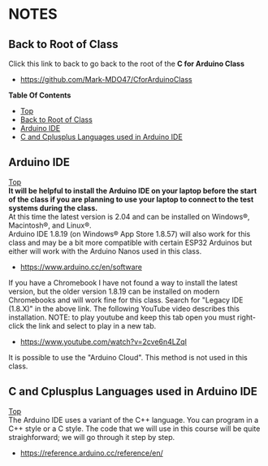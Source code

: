 # NOTES

## Back to Root of Class
Click this link to back to go back to the root of the **C for Arduino Class**
- https://github.com/Mark-MDO47/CforArduinoClass


**Table Of Contents**
* [Top](#notes "Top")
* [Back to Root of Class](#back-to-root-of-class "Back to Root of Class")
* [Arduino IDE](#arduino-ide "Arduino IDE")
* [C and Cplusplus Languages used in Arduino IDE](#c-and-cplusplus-languages-used-in-arduino-ide "C and Cplusplus Languages used in Arduino IDE")

## Arduino IDE
[Top](#notes "Top")<br>
**It will be helpful to install the Arduino IDE on your laptop before the start of the class if you are planning to use your laptop to connect to the test systems during the class.**<br>At this time the latest version is 2.04 and can be installed on Windows&#174;, Macintosh&#174;, and Linux&#174;.<br>
Arduino IDE 1.8.19 (on Windows&#174; App Store 1.8.57) will also work for this class and may be a bit more compatible with certain ESP32 Arduinos but either will work with the Arduino Nanos used in this class.
- https://www.arduino.cc/en/software

If you have a Chromebook I have not found a way to install the latest version, but the older version 1.8.19 can be installed on modern Chromebooks and will work fine for this class. Search for "Legacy IDE (1.8.X)" in the above link. The following YouTube video describes this installation. NOTE: to play youtube and keep this tab open you must right-click the link and select to play in a new tab.
- https://www.youtube.com/watch?v=2cve6n4LZqI

It is possible to use the "Arduino Cloud". This method is not used in this class.

## C and Cplusplus Languages used in Arduino IDE
[Top](#notes "Top")<br>
The Arduino IDE uses a variant of the C++ language. You can program in a C++ style or a C style. The code that we will use in this course will be quite straighforward; we will go through it step by step.
- https://reference.arduino.cc/reference/en/
